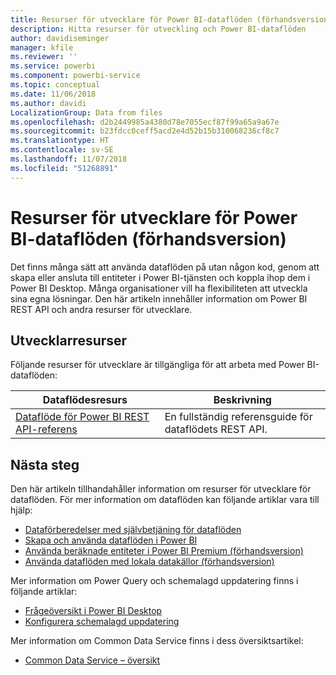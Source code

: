 ```yaml
---
title: Resurser för utvecklare för Power BI-dataflöden (förhandsversion)
description: Hitta resurser för utveckling och Power BI-dataflöden
author: davidiseminger
manager: kfile
ms.reviewer: ''
ms.service: powerbi
ms.component: powerbi-service
ms.topic: conceptual
ms.date: 11/06/2018
ms.author: davidi
LocalizationGroup: Data from files
ms.openlocfilehash: d2b2449985a4380d78e7055ecf87f99a65a9a67e
ms.sourcegitcommit: b23fdcc0ceff5acd2e4d52b15b310068236cf8c7
ms.translationtype: HT
ms.contentlocale: sv-SE
ms.lasthandoff: 11/07/2018
ms.locfileid: "51268891"
---
```

# <a name="developer-resources-for-power-bi-dataflows-preview"></a>Resurser för utvecklare för Power BI-dataflöden (förhandsversion)

Det finns många sätt att använda dataflöden på utan någon kod, genom att skapa eller ansluta till entiteter i Power BI-tjänsten och koppla ihop dem i Power BI Desktop. Många organisationer vill ha flexibiliteten att utveckla sina egna lösningar. Den här artikeln innehåller information om Power BI REST API och andra resurser för utvecklare.


## <a name="developer-resources"></a>Utvecklarresurser

Följande resurser för utvecklare är tillgängliga för att arbeta med Power BI-dataflöden:


| Dataflödesresurs | Beskrivning |
| --- | --- |
| [Dataflöde för Power BI REST API-referens](http://download.microsoft.com/download/5/4/0/540DAA5B-6760-4BDF-A089-8C3DBA8BB4DD/Power%20BI%20dataflow%20REST%20API%20reference.docx)    | En fullständig referensguide för dataflödets REST API.|


## <a name="next-steps"></a>Nästa steg

Den här artikeln tillhandahåller information om resurser för utvecklare för dataflöden. För mer information om dataflöden kan följande artiklar vara till hjälp:

* [Dataförberedelser med självbetjäning för dataflöden](service-dataflows-overview.md)
* [Skapa och använda dataflöden i Power BI](service-dataflows-create-use.md)
* [Använda beräknade entiteter i Power BI Premium (förhandsversion)](service-dataflows-computed-entities-premium.md)
* [Använda dataflöden med lokala datakällor (förhandsversion)](service-dataflows-on-premises-gateways.md)

Mer information om Power Query och schemalagd uppdatering finns i följande artiklar:
* [Frågeöversikt i Power BI Desktop](desktop-query-overview.md)
* [Konfigurera schemalagd uppdatering](refresh-scheduled-refresh.md)

Mer information om Common Data Service finns i dess översiktsartikel:
* [Common Data Service – översikt ](https://docs.microsoft.com/powerapps/common-data-model/overview)

